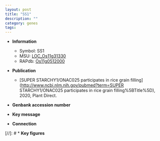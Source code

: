 ```yaml
---
layout: post
title: "SS1"
description: ""
category: genes
tags: 
---
```


* **Information**  
    + Symbol: SS1  
    + MSU: [LOC_Os11g31330](http://rice.uga.edu/cgi-bin/ORF_infopage.cgi?orf=LOC_Os11g31330)  
    + RAPdb: [Os11g0512000](http://rapdb.dna.affrc.go.jp/viewer/gbrowse_details/irgsp1?name=Os11g0512000)  

* **Publication**  
    + [SUPER STARCHY1/ONAC025 participates in rice grain filling](http://www.ncbi.nlm.nih.gov/pubmed?term=SUPER STARCHY1/ONAC025 participates in rice grain filling%5BTitle%5D), 2020, Plant Direct.

* **Genbank accession number**  

* **Key message**  

* **Connection**  

[//]: # * **Key figures**  


